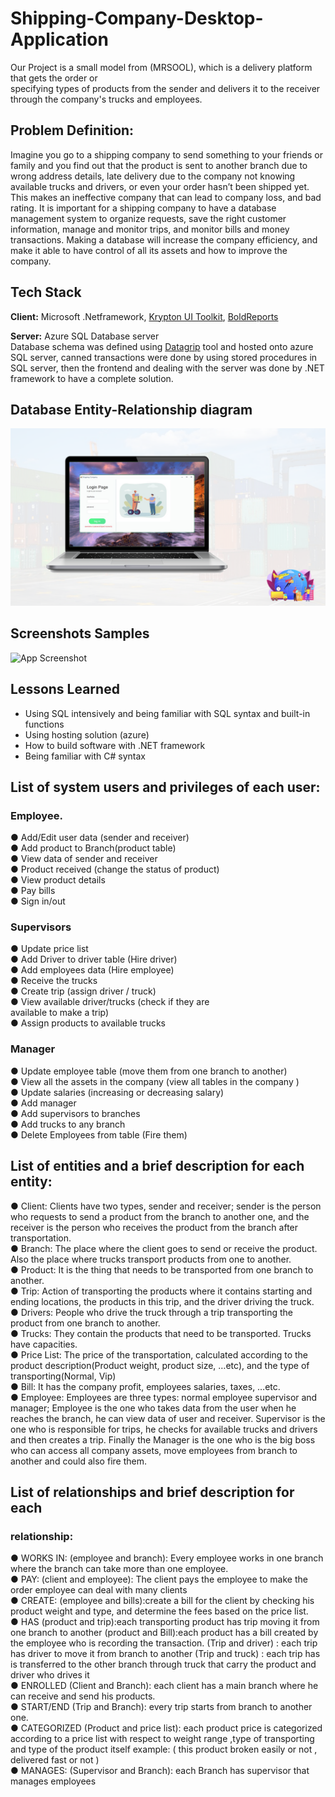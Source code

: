 # Shipping-Company-Desktop-Application

Our Project is a small model from (MRSOOL), which is a delivery platform that gets the order or  
specifying types of products  from the sender and delivers it to the receiver through the company's trucks and employees. 



## Problem Definition:
Imagine you go to a shipping company to send something to your
friends or family and you find out that the product is sent to another
branch due to wrong address details, late delivery due to the company
not knowing available trucks and drivers, or even your order hasn’t
been shipped yet. This makes an ineffective company that can lead to
company loss, and bad rating. It is important for a shipping company
to have a database management system to organize requests, save
the right customer information, manage and monitor trips, and monitor
bills and money transactions. Making a database will increase the
company efficiency, and make it able to have control of all its assets
and how to improve the company.










## Tech Stack

**Client:** Microsoft .Netframework, [Krypton UI Toolkit](https://github.com/ComponentFactory/Krypton), [BoldReports](https://www.boldreports.com)

**Server:** Azure SQL Database server
<br/>
Database schema was defined using [Datagrip](https://www.jetbrains.com/datagrip/) tool  and hosted onto azure SQL server, canned transactions were done by using stored procedures in SQL server, then the frontend and dealing with the server was done by .NET framework to have a complete solution.



 






## Database Entity-Relationship diagram

![App Screenshot](
Pictures/1.png)

## Screenshots Samples
![App Screenshot]()





## Lessons Learned

- Using SQL intensively and being familiar with SQL syntax and built-in functions
- Using hosting solution (azure)
- How to build software with .NET framework
- Being familiar with C# syntax


## List of system users and privileges of each user:
### Employee.
● Add/Edit user data (sender and receiver)<br/>
● Add product to Branch(product table)<br/>
● View data of sender and receiver<br/>
● Product received (change the status of product)<br/>
● View product details<br/>
● Pay bills<br/>
● Sign in/out<br/>
### Supervisors
● Update price list<br/>
● Add Driver to driver table (Hire driver)<br/>
● Add employees data (Hire employee)<br/>
● Receive the trucks<br/>
● Create trip (assign driver / truck)<br/>
● View available driver/trucks (check if they are<br/>
available to make a trip)<br/>
● Assign products to available trucks<br/>
### Manager
● Update employee table (move them from one branch to another)<br/>
● View all the assets in the company (view all tables in the company )<br/>
● Update salaries (increasing or decreasing salary)<br/>
● Add manager<br/>
● Add supervisors to branches<br/>
● Add trucks to any branch<br/>
● Delete Employees from table (Fire them)<br/>
## List of entities and a brief description for each entity:
● Client: Clients have two types, sender and receiver; sender is the
person who requests to send a product from the branch to another
one, and the receiver is the person who receives the product from the
branch after transportation.<br/>
● Branch: The place where the client goes to send or receive the
product. Also the place where trucks transport products from one to
another.<br/>
● Product: It is the thing that needs to be transported from one branch
to another.<br/>
● Trip: Action of transporting the products where it contains starting
and ending locations, the products in this trip, and the driver driving
the truck.<br/>
● Drivers: People who drive the truck through a trip transporting the
product from one branch to another.<br/>
● Trucks: They contain the products that need to be transported.
Trucks have capacities.<br/>
● Price List: The price of the transportation, calculated according to the
product description(Product weight, product size, …etc), and the type
of transporting(Normal, Vip)<br/>
● Bill: It has the company profit, employees salaries, taxes, …etc.<br/>
● Employee: Employees are three types: normal employee supervisor
and manager; Employee is the one who takes data from the user
when he reaches the branch, he can view data of user and receiver.
Supervisor is the one who is responsible for trips, he checks for
available trucks and drivers and then creates a trip. Finally the
Manager is the one who is the big boss who can access all company
assets, move employees from branch to another and could also fire
them.<br/>
## List of relationships and brief description for each
### relationship:
● WORKS IN:
(employee and branch): Every employee works in one branch
where the branch can take more than one employee.<br/>
● PAY:
(client and employee): The client pays the employee to make
the order employee can deal with many clients<br/>
● CREATE:
(employee and bills):create a bill for the client by checking his
product weight and type, and determine the fees based on the
price list.<br/>
● HAS
(product and trip):each transporting product has trip moving it from
one branch to another
(product and Bill):each product has a bill created by the
employee who is recording the transaction.
(Trip and driver) : each trip has driver to move it from branch to
another
(Trip and truck) : each trip has is transferred to the other branch
through truck that carry the product and driver who drives it
<br/>● ENROLLED
(Client and Branch): each client has a main branch where he
can receive and send his products.
<br/>● START/END
(Trip and Branch): every trip starts from branch to another one.
<br/>● CATEGORIZED
(Product and price list): each product price is categorized according
to a price list with respect to weight range ,type of transporting and
type of the product itself example: ( this product broken easily or not ,
delivered fast or not )
<br/>● MANAGES:
(Supervisor and Branch): each Branch has supervisor that manages
employees




